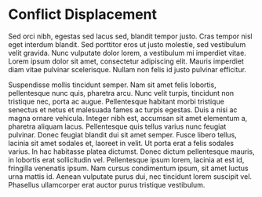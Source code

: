 # Conflict Displacement

Sed orci nibh, egestas sed lacus sed, blandit tempor justo. Cras tempor nisl eget interdum blandit. Sed porttitor eros ut justo molestie, sed vestibulum velit gravida. Nunc vulputate dolor lorem, a vestibulum mi imperdiet vitae. Lorem ipsum dolor sit amet, consectetur adipiscing elit. Mauris imperdiet diam vitae pulvinar scelerisque. Nullam non felis id justo pulvinar efficitur.

Suspendisse mollis tincidunt semper. Nam sit amet felis lobortis, pellentesque nunc quis, pharetra arcu. Nunc velit turpis, tincidunt non tristique nec, porta ac augue. Pellentesque habitant morbi tristique senectus et netus et malesuada fames ac turpis egestas. Duis a nisi ac magna ornare vehicula. Integer nibh est, accumsan sit amet elementum a, pharetra aliquam lacus. Pellentesque quis tellus varius nunc feugiat pulvinar. Donec feugiat blandit dui sit amet semper. Fusce libero tellus, lacinia sit amet sodales et, laoreet in velit. Ut porta erat a felis sodales varius. In hac habitasse platea dictumst. Donec dictum pellentesque mauris, in lobortis erat sollicitudin vel. Pellentesque ipsum lorem, lacinia at est id, fringilla venenatis ipsum. Nam cursus condimentum ipsum, sit amet luctus urna mattis id. Aenean vulputate purus dui, nec tincidunt lorem suscipit vel. Phasellus ullamcorper erat auctor purus tristique vestibulum. 